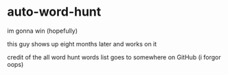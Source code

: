# auto-word-hunt
im gonna win (hopefully)

this guy shows up eight months later and works on it

credit of the all word hunt words list goes to somewhere on GitHub (i forgor oops)